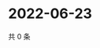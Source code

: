 # 2022-06-23

共 0 条

<!-- BEGIN WEIBO -->
<!-- 最后更新时间 Thu Jun 23 2022 01:28:12 GMT+0800 (China Standard Time) -->

<!-- END WEIBO -->
